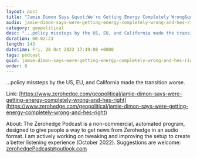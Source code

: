 ```yaml
---
layout: post
title: "Jamie Dimon Says &quot;We're Getting Energy Completely Wrong&quot; And He's Right"
audio: jamie-dimon-says-were-getting-energy-completely-wrong-and-hes-right-0
category: geopolitical
desc: "...policy missteps by the US, EU, and California made the transition worse."
duration: 00:02:23
length: 143
datetime: Fri, 28 Oct 2022 17:49:00 +0000
tags: podcast
guid: jamie-dimon-says-were-getting-energy-completely-wrong-and-hes-right-0
order: 0
---
```

...policy missteps by the US, EU, and California made the transition worse.

Link: [https://www.zerohedge.com/geopolitical/jamie-dimon-says-were-getting-energy-completely-wrong-and-hes-right](https://www.zerohedge.com/geopolitical/jamie-dimon-says-were-getting-energy-completely-wrong-and-hes-right)

About: The Zerohedge Podcast is a non-commercial, automated program, designed to give people a way to get news from Zerohedge in an audio format.  I am actively working on tweaking and improving the setup to create a better listening experience (October 2022).  Suggestions are welcome: [zerohedgePodcast@outlook.com](mailto:zerohedgePodcast@outlook.com)